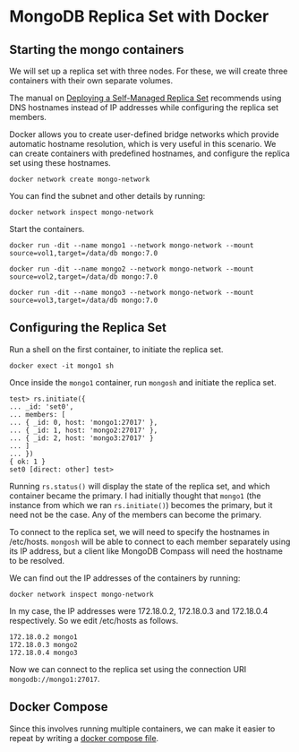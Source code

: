 # MongoDB Replica Set with Docker
## Starting the mongo containers

We will set up a replica set with three nodes. For these, we will create three containers with their own separate volumes.

The manual on [Deploying a Self-Managed Replica Set](https://www.mongodb.com/docs/manual/tutorial/deploy-replica-set/) recommends using DNS hostnames instead of IP addresses while configuring the replica set members.

Docker allows you to create user-defined bridge networks which provide automatic hostname resolution, which is very useful in this scenario. We can create containers with predefined hostnames, and configure the replica set using these hostnames.

```
docker network create mongo-network
```

You can find the subnet and other details by running:

```
docker network inspect mongo-network
```

Start the containers.

```
docker run -dit --name mongo1 --network mongo-network --mount source=vol1,target=/data/db mongo:7.0

docker run -dit --name mongo2 --network mongo-network --mount source=vol2,target=/data/db mongo:7.0

docker run -dit --name mongo3 --network mongo-network --mount source=vol3,target=/data/db mongo:7.0
```

## Configuring the Replica Set

Run a shell on the first container, to initiate the replica set. 

```
docker exect -it mongo1 sh
```

Once inside the ```mongo1``` container, run ```mongosh``` and initiate the replica set.

```
test> rs.initiate({
... _id: 'set0',
... members: [
... { _id: 0, host: 'mongo1:27017' },
... { _id: 1, host: 'mongo2:27017' },
... { _id: 2, host: 'mongo3:27017' }
... ]
... })
{ ok: 1 }
set0 [direct: other] test>
```

Running ```rs.status()``` will display the state of the replica set, and which container became the primary. I had initially thought that ```mongo1``` (the instance from which we ran ```rs.initiate()```) becomes the primary, but it need not be the case. Any of the members can become the primary.

To connect to the replica set, we will need to specify the hostnames in /etc/hosts. ```mongosh``` will be able to connect to each member separately using its IP address, but a client like MongoDB Compass will need the hostname to be resolved.

We can find out the IP addresses of the containers by running:

```
docker network inspect mongo-network
```

In my case, the IP addresses were 172.18.0.2, 172.18.0.3 and 172.18.0.4 respectively. So we edit /etc/hosts as follows.

```
172.18.0.2 mongo1
172.18.0.3 mongo2
172.18.0.4 mongo3
```

Now we can connect to the replica set using the connection URI ```mongodb://mongo1:27017```.

## Docker Compose

Since this involves running multiple containers, we can make it easier to repeat by writing a [docker compose file](docker-compose.yml).


